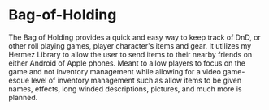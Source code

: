 # Bag-of-Holding

The Bag of Holding provides a quick and easy way to keep track of DnD, or other roll playing games, player character's items and gear. It utilizes my Hermez Library to allow the user to send items to their nearby friends on either Android of Apple phones. Meant to allow players to focus on the game and not inventory management while allowing for a video game-esque level of inventory management such as allow items to be given names, effects, long winded descriptions, pictures, and much more is planned.
